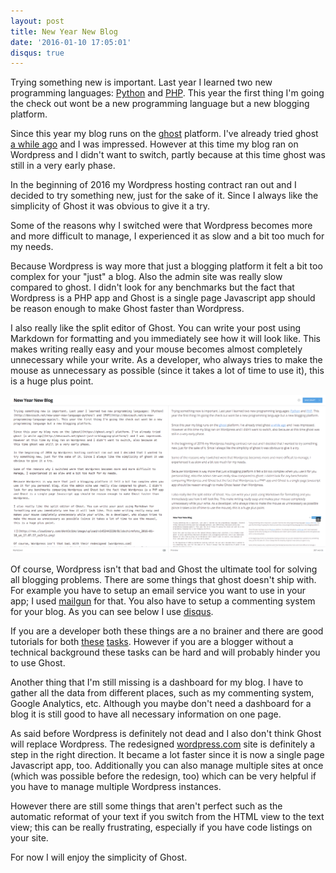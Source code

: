 ```yaml
---
layout: post
title: New Year New Blog
date: '2016-01-10 17:05:01'
disqus: true
---
```


Trying something new is important. Last year I learned two new programming languages: [Python](/new-year-new-language-python "Python") and [PHP](/a-new-programming-language-again "PHP"). This year the first thing I'm going the check out wont be a new programming language but a new blogging platform.

Since this year my blog runs on the [ghost](https://ghost.org/ "Ghost") platform. I've already tried ghost [a while ago](/ghost-just-a-blogging-platform/ "Ghost - Just a blogging platform") and I was impressed. However at this time my blog ran on Wordpress and I didn't want to switch, partly because at this time ghost was still in a very early phase.

In the beginning of 2016 my Wordpress hosting contract ran out and I decided to try something new, just for the sake of it. Since I always like the simplicity of Ghost it was obvious to give it a try.

Some of the reasons why I switched were that Wordpress becomes more and more difficult to manage, I experienced it as slow and a bit too much for my needs.

Because Wordpress is way more that just a blogging platform it felt a bit too complex for your "just" a blog. Also the admin site was really slow compared to ghost. I didn't look for any benchmarks but the fact that Wordpress is a PHP app and Ghost is a single page Javascript app should be reason enough to make Ghost faster than Wordpress.

I also really like the split editor of Ghost. You can write your post using Markdown for formatting and you immediately see how it will look like. This makes writing really easy and your mouse becomes almost completely unnecessary while your write. As a developer, who always tries to make the mouse as unnecessary as possible (since it takes a lot of time to use it), this is a huge plus point.

![](/assets/images/ghost-2/ghost.png "Ghost Editor")

Of course, Wordpress isn't that bad and Ghost the ultimate tool for solving all blogging problems. There are some things that ghost doesn't ship with. For example you have to setup an email service you want to use in your app; I used [mailgun](https://www.mailgun.com/sending-email "Mailgun") for that. You also have to setup a commenting system for your blog. As you can see below I use [disqus](https://disqus.com/ "Disqus").

If you are a developer both these things are a no brainer and there are good tutorials for both [these](http://support.ghost.org/mail/ "Use Mailgun for you Ghost blog") [tasks](http://support.ghost.org/add-disqus-to-my-ghost-blog/ "Use disqus for your Ghost blog"). However if you are a blogger without a technical background these tasks can be hard and will probably hinder you to use Ghost.

Another thing that I'm still missing is a dashboard for my blog. I have to gather all the data from different places, such as my commenting system, Google Analytics, etc. Although you maybe don't need a dashboard for a blog it is still good to have all necessary information on one page.

As said before Wordpress is definitely not dead and I also don't think Ghost will replace Wordpress. The redesigned [wordpress.com](http://wordpress.com "Wordpress") site is definitely a step in the right direction. It became a lot faster since it is now a single page Javascript app, too. Additionally you can also manage multiple sites at once (which was possible before the redesign, too) which can be very helpful if you have to manage multiple Wordpress instances.

However there are still some things that aren't perfect such as the automatic reformat of your text if you switch from the HTML view to the text view; this can be really frustrating, especially if you have code listings on your site.

For now I will enjoy the simplicity of Ghost.
